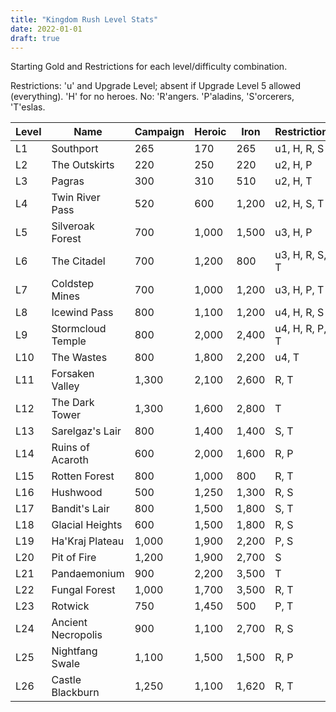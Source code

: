 ```yaml
---
title: "Kingdom Rush Level Stats"
date: 2022-01-01
draft: true
---
```


Starting Gold and Restrictions for each level/difficulty combination.

Restrictions: 
'u' and Upgrade Level; absent if Upgrade Level 5 allowed (everything).
'H' for no heroes. 
No: 'R'angers. 'P'aladins, 'S'orcerers, 'T'eslas.

| Level | Name               | Campaign | Heroic | Iron  | Restrictions   |
| ----- | ------------------ | -------- | ------ | ----- | -------------- |
| L1    | Southport          | 265      | 170    | 265   | u1, H, R, S    |
| L2    | The Outskirts      | 220      | 250    | 220   | u2, H, P       |
| L3    | Pagras             | 300      | 310    | 510   | u2, H, T       |
| L4    | Twin River Pass    | 520      | 600    | 1,200 | u2, H, S, T    |
| L5    | Silveroak Forest   | 700      | 1,000  | 1,500 | u3, H, P       |
| L6    | The Citadel        | 700      | 1,200  | 800   | u3, H, R, S, T |
| L7    | Coldstep Mines     | 700      | 1,000  | 1,200 | u3, H, P, T    |
| L8    | Icewind Pass       | 800      | 1,100  | 1,200 | u4, H, R, S    |
| L9    | Stormcloud Temple  | 800      | 2,000  | 2,400 | u4, H, R, P, T |
| L10   | The Wastes         | 800      | 1,800  | 2,200 | u4, T          |
| L11   | Forsaken Valley    | 1,300    | 2,100  | 2,600 | R, T           |
| L12   | The Dark Tower     | 1,300    | 1,600  | 2,800 | T              |
| L13   | Sarelgaz's Lair    | 800      | 1,400  | 1,400 | S, T           |
| L14   | Ruins of Acaroth   | 600      | 2,000  | 1,600 | R, P           |
| L15   | Rotten Forest      | 800      | 1,000  | 800   | R, T           |
| L16   | Hushwood           | 500      | 1,250  | 1,300 | R, S           |
| L17   | Bandit's Lair      | 800      | 1,500  | 1,800 | S, T           |
| L18   | Glacial Heights    | 600      | 1,500  | 1,800 | R, S           |
| L19   | Ha'Kraj Plateau    | 1,000    | 1,900  | 2,200 | P, S           |
| L20   | Pit of Fire        | 1,200    | 1,900  | 2,700 | S              |
| L21   | Pandaemonium       | 900      | 2,200  | 3,500 | T              |
| L22   | Fungal Forest      | 1,000    | 1,700  | 3,500 | R, T           |
| L23   | Rotwick            | 750      | 1,450  | 500   | P, T           |
| L24   | Ancient Necropolis | 900      | 1,100  | 2,700 | R, S           |
| L25   | Nightfang Swale    | 1,100    | 1,500  | 1,500 | R, P           |
| L26   | Castle Blackburn   | 1,250    | 1,100  | 1,620 | R, T           |

